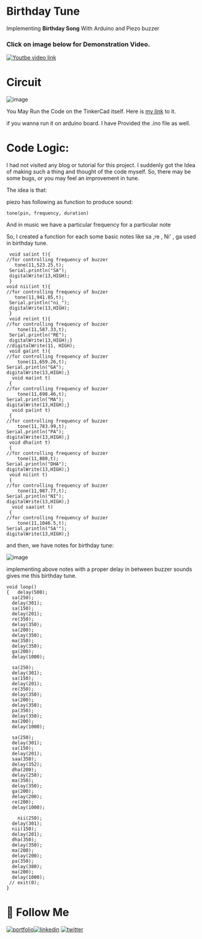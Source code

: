 # Birthday Tune
 Implementing <strong>Birthday Song</strong> With Arduino and Piezo buzzer
 
 ### Click on image below for Demonstration Video.
 
 [![Youtbe video link](https://img.youtube.com/vi/0sK9So8N9TU/0.jpg)](https://www.youtube.com/watch?v=0sK9So8N9TU)
 
# Circuit
![image](https://user-images.githubusercontent.com/72307020/188278788-14fd6cfd-4c0f-4d9b-90b7-6c25b41eaf44.png)


You May Run the Code on the TinkerCad itself.
Here is [my link](https://www.tinkercad.com/things/22eWwzy6MDD) to it.

if you wanna run it on arduino board. I have Provided the .ino file as well.

# Code Logic:
I had not visited any blog or tutorial for this project. I suddenly got the Idea of making such a thing and thought of the code myself. So, there may be some bugs, or you may feel an improvement in tune.
 
 The idea is that:
 
 piezo has following as function to produce sound:
 ```
 tone(pin, frequency, duration)
 ```
 And in music we have a particular frequency for a particular note
 
 So, I created a function for each some basic notes like sa ,re , Ni' , ga used in birthday tune.
 
 ```
  void sa(int t){
 //for controlling frequency of buzzer  
    tone(11,523.25,t);
  Serial.println("SA");
  digitalWrite(13,HIGH);
  }
void nii(int t){
 //for controlling frequency of buzzer  
    tone(11,941.85,t);
  Serial.println("ni_");
  digitalWrite(13,HIGH);
  }
  void re(int t){
 //for controlling frequency of buzzer  
     tone(11,587.33,t);
  Serial.println("RE");
  digitalWrite(13,HIGH);}
 //digitalWrite(11, HIGH);
  void ga(int t){
 //for controlling frequency of buzzer  
     tone(11,659.26,t);
 Serial.println("GA");
 digitalWrite(13,HIGH);}
   void ma(int t)
  {
 //for controlling frequency of buzzer  
     tone(11,698.46,t);
 Serial.println("MA");
 digitalWrite(13,HIGH);}
   void pa(int t)
  {
 //for controlling frequency of buzzer  
     tone(11,783.99,t);
 Serial.println("PA");
 digitalWrite(13,HIGH);}
  void dha(int t)
  {
 //for controlling frequency of buzzer  
     tone(11,880,t);
 Serial.println("DHA");
 digitalWrite(13,HIGH);}
  void ni(int t)
  {
 //for controlling frequency of buzzer  
     tone(11,987.77,t);
 Serial.println("NI");
 digitalWrite(13,HIGH);}
   void saa(int t)
  {
 //for controlling frequency of buzzer  
     tone(11,1046.5,t);
 Serial.println("SA'");
 digitalWrite(13,HIGH);}
 ```
 
and then, we have notes for birthday tune:

![image](https://user-images.githubusercontent.com/72307020/188279813-1e1900e1-cf84-4928-86a7-89b0a6a4632f.png)

implementing above notes with a proper delay in between buzzer sounds gives me this birthday tune.

```
void loop()
{	delay(500);
  sa(250);
  delay(301);
  sa(150);
  delay(201);
  re(350);
  delay(350);
  sa(200);
  delay(350);
  ma(350);
  delay(350);
  ga(200);
  delay(1000);
  
  sa(250);
  delay(301);
  sa(150);
  delay(201);
  re(350);
  delay(350);
  sa(200);
  delay(350);
  pa(350);
  delay(350);
  ma(200);
  delay(1000);
  
  sa(250);
  delay(301);
  sa(150);
  delay(201);
  saa(350);
  delay(352);
  dha(200);
  delay(250);
  ma(350);
  delay(350);
  ga(200);
  delay(200);
  re(200);
  delay(1000);
  
    nii(250);
  delay(301);
  nii(150);
  delay(201);
  dha(350);
  delay(350);
  ma(200);
  delay(200);
  pa(350);
  delay(380);
  ma(200);
  delay(1000);
 // exit(0);
}
```

# 🔗 **Follow Me**
[![portfolio](https://img.shields.io/badge/my_portfolio-red?style=for-the-badge&logo=ko-fi&logoColor=white)](https://bit.ly/manigarg)[![linkedin](https://img.shields.io/badge/linkedin-0A66C2?style=for-the-badge&logo=linkedin&logoColor=white)](https://www.linkedin.com/in/manigargpta/)
[![twitter](https://img.shields.io/badge/medium-000?style=for-the-badge&logo=medium&logoColor=white)](https://medium.com/@manipta)


